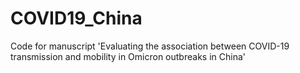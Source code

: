# COVID19_China
Code for manuscript 'Evaluating the association between COVID-19 transmission and mobility in Omicron outbreaks in China'

